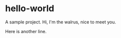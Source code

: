 hello-world
===========

A sample project.
Hi, I'm the walrus, nice to meet you.

Here is another line.
